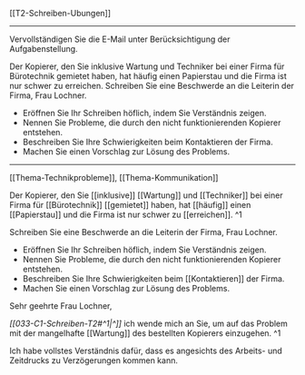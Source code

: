 [[T2-Schreiben-Ubungen]]

---

Vervollständigen Sie die E-Mail unter Berücksichtigung der Aufgabenstellung.

Der Kopierer, den Sie inklusive Wartung und Techniker bei einer Firma für Bürotechnik gemietet haben, hat häufig einen Papierstau und die Firma ist nur schwer zu erreichen. Schreiben Sie eine Beschwerde an die Leiterin der Firma, Frau Lochner.

- Eröffnen Sie Ihr Schreiben höflich, indem Sie Verständnis zeigen.
- Nennen Sie Probleme, die durch den nicht funktionierenden Kopierer entstehen.
- Beschreiben Sie Ihre Schwierigkeiten beim Kontaktieren der Firma.
- Machen Sie einen Vorschlag zur Lösung des Problems.

---

[[Thema-Technikprobleme]], [[Thema-Kommunikation]]

Der Kopierer, den Sie [[inklusive]] [[Wartung]] und [[Techniker]] bei einer Firma für [[Bürotechnik]] [[gemietet]] haben, hat [[häufig]] einen [[Papierstau]] und die Firma ist nur schwer zu [[erreichen]]. ^1

Schreiben Sie eine Beschwerde an die Leiterin der Firma, Frau Lochner.
- Eröffnen Sie Ihr Schreiben höflich, indem Sie Verständnis zeigen.
- Nennen Sie Probleme, die durch den nicht funktionierenden Kopierer entstehen.
- Beschreiben Sie Ihre Schwierigkeiten beim [[Kontaktieren]] der Firma.
- Machen Sie einen Vorschlag zur Lösung des Problems.

Sehr geehrte Frau Lochner,

*[[033-C1-Schreiben-T2#^1|^]]* ich wende mich an Sie, um auf das Problem mit der mangelhafte [[Wartung]] des bestellten Kopierers einzugehen. ^1


Ich habe vollstes Verständnis dafür, dass es angesichts des Arbeits- und Zeitdrucks zu Verzögerungen kommen kann. 

